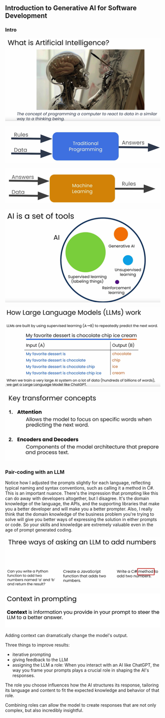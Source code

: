 ## Introduction to Generative AI for Software Development

### Intro

![](https://github.com/DanialArab/images/blob/main/Generative%20AI%20for%20Software%20Development/AI.png)

![](https://github.com/DanialArab/images/blob/main/Generative%20AI%20for%20Software%20Development/traditional%20programming.png)

![](https://github.com/DanialArab/images/blob/main/Generative%20AI%20for%20Software%20Development/ML.png)

![](https://github.com/DanialArab/images/blob/main/Generative%20AI%20for%20Software%20Development/different_algos.png)

![](https://github.com/DanialArab/images/blob/main/Generative%20AI%20for%20Software%20Development/LLM.png)

![](https://github.com/DanialArab/images/blob/main/Generative%20AI%20for%20Software%20Development/keys_in_transformers.png)

### Pair-coding with an LLM

Notice how I adjusted the prompts slightly for each language, reflecting typical naming and syntax conventions, such as calling it a method in C#. This is an important nuance. There's the impression that prompting like this can do away with developers altogether, but I disagree. It's the domain knowledge of the language, the APIs, and the supporting libraries that make you a better developer and will make you a better prompter. Also, I really think that the domain knowledge of the business problem you're trying to solve will give you better ways of expressing the solution in either prompts or code. So your skills and knowledge are extremely valuable even in the age of prompt generated coding. 

![](https://github.com/DanialArab/images/blob/main/Generative%20AI%20for%20Software%20Development/small_nuances.png)

![](https://github.com/DanialArab/images/blob/main/Generative%20AI%20for%20Software%20Development/context_in_prompting.png)

Adding context can dramatically change the model's output. 

Three things to improve results:
- iterative prompting
- giving feedback to the LLM
- assigning the LLM a role: When you interact with an AI like ChatGPT, the way you frame your prompts plays a crucial role in shaping the AI's responses.

The role you choose influences how the AI structures its response, tailoring its language and content to fit the expected knowledge and behavior of that role.

Combining roles can allow the model to create responses that are not only complex, but also incredibly insightful.
